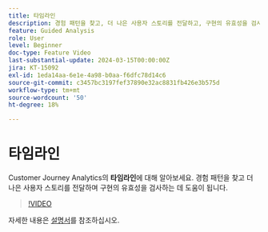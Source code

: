 ```yaml
---
title: 타임라인
description: 경험 패턴을 찾고, 더 나은 사용자 스토리를 전달하고, 구현의 유효성을 검사하는 데 도움이 되는 Customer Journey Analytics의 타임라인에 대해 알아봅니다.
feature: Guided Analysis
role: User
level: Beginner
doc-type: Feature Video
last-substantial-update: 2024-03-15T00:00:00Z
jira: KT-15092
exl-id: 1eda14aa-6e1e-4a98-b0aa-f6dfc78d14c6
source-git-commit: c3457bc3197fef37890e32ac8831fb426e3b575d
workflow-type: tm+mt
source-wordcount: '50'
ht-degree: 18%

---
```


# 타임라인

Customer Journey Analytics의 **타임라인**&#x200B;에 대해 알아보세요. 경험 패턴을 찾고 더 나은 사용자 스토리를 전달하며 구현의 유효성을 검사하는 데 도움이 됩니다.

>[!VIDEO](https://video.tv.adobe.com/v/3427810/?learn=on)

자세한 내용은 [설명서](https://experienceleague.adobe.com/ko/docs/analytics-platform/using/guided-analysis/streams/timeline)를 참조하십시오.
